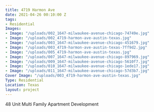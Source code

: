 ```yaml
---
title: 4719 Harmon Ave
date: 2021-04-26 00:10:00 Z
tags:
- Residential
Images:
- Image: "/uploads/002_1647-milwaukee-avenue-chicago-74749e.jpg"
- Image: "/uploads/002_4719-harmon-ave-austin-texas.jpg"
- Image: "/uploads/003_1647-milwaukee-avenue-chicago-451679.jpg"
- Image: "/uploads/003_4719-harmon-ave-austin-texas-7ff9d2.jpg"
- Image: "/uploads/005_4719-harmon-ave-austin-texas.jpg"
- Image: "/uploads/007_1647-milwaukee-avenue-chicago-897969.jpg"
- Image: "/uploads/009_1647-milwaukee-avenue-chicago-5610f7.jpg"
- Image: "/uploads/010_1647-milwaukee-avenue-chicago-1ede17.jpg"
- Image: "/uploads/011_1647-milwaukee-avenue-chicago-57d3b7.jpg"
Cover Image: "/uploads/003_4719-harmon-ave-austin-texas.jpg"
Type: Residential
Location: Texas
layout: project
---
```


48 Unit Multi Family Apartment Development

